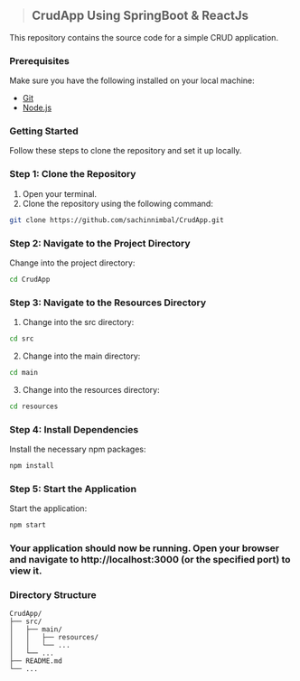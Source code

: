 > ## CrudApp Using SpringBoot & ReactJs

This repository contains the source code for a simple CRUD application.

### Prerequisites

Make sure you have the following installed on your local machine:
- [Git](https://git-scm.com/downloads)
- [Node.js](https://nodejs.org/en/download/)

### Getting Started

Follow these steps to clone the repository and set it up locally.

### Step 1: Clone the Repository

1. Open your terminal.
2. Clone the repository using the following command:
  ```bash
  git clone https://github.com/sachinnimbal/CrudApp.git
  ```
### Step 2: Navigate to the Project Directory
Change into the project directory:
  ```bash
  cd CrudApp
  ```
### Step 3: Navigate to the Resources Directory
1. Change into the src directory:
  ```bash
  cd src
  ```
2. Change into the main directory:
  ```bash
  cd main
  ```
3. Change into the resources directory:
```bash
cd resources
```
### Step 4: Install Dependencies
Install the necessary npm packages:
```bash
npm install
```
### Step 5: Start the Application
Start the application:
```bash
npm start
```
### Your application should now be running. Open your browser and navigate to http://localhost:3000 (or the specified port) to view it.

### Directory Structure
```
CrudApp/
├── src/
│   ├── main/
│   │   ├── resources/
│   │   └── ...
│   └── ...
├── README.md
└── ...

